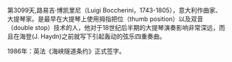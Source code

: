 第3099天,路易吉·博凯里尼（Luigi Boccherini，1743-1805），意大利作曲家、大提琴家。是最早在大提琴上使用拇指把位（thumb position）以及双音（double stop）技术的人，他对于18世纪后半期的大提琴演奏影响非常深远，而且在海登(J. Haydn)之前就写下引起轰动的弦乐四重奏曲。

1986年：英法《海峡隧道条约》正式签字。